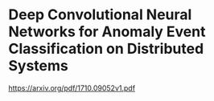 # Deep Convolutional Neural Networks for Anomaly Event Classification on Distributed Systems
https://arxiv.org/pdf/1710.09052v1.pdf